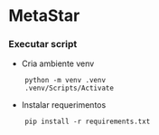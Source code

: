 # MetaStar

### Executar script

* Cria ambiente venv
```
    python -m venv .venv
    .venv/Scripts/Activate
```

* Instalar requerimentos
```
    pip install -r requirements.txt
```
